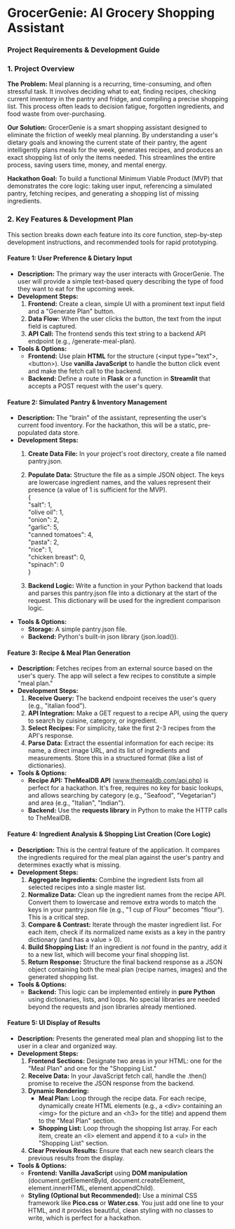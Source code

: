# GrocerGenie: AI Grocery Shopping Assistant

### Project Requirements & Development Guide

### 1\. Project Overview

**The Problem:** Meal planning is a recurring, time-consuming, and often stressful task. It involves deciding what to eat, finding recipes, checking current inventory in the pantry and fridge, and compiling a precise shopping list. This process often leads to decision fatigue, forgotten ingredients, and food waste from over-purchasing.

**Our Solution:** GrocerGenie is a smart shopping assistant designed to eliminate the friction of weekly meal planning. By understanding a user's dietary goals and knowing the current state of their pantry, the agent intelligently plans meals for the week, generates recipes, and produces an exact shopping list of only the items needed. This streamlines the entire process, saving users time, money, and mental energy.

**Hackathon Goal:** To build a functional Minimum Viable Product (MVP) that demonstrates the core logic: taking user input, referencing a simulated pantry, fetching recipes, and generating a shopping list of missing ingredients.

### 2\. Key Features & Development Plan

This section breaks down each feature into its core function, step-by-step development instructions, and recommended tools for rapid prototyping.

#### Feature 1: User Preference & Dietary Input

* **Description:** The primary way the user interacts with GrocerGenie. The user will provide a simple text-based query describing the type of food they want to eat for the upcoming week.  
* **Development Steps:**  
  1. **Frontend:** Create a clean, simple UI with a prominent text input field and a "Generate Plan" button.  
  2. **Data Flow:** When the user clicks the button, the text from the input field is captured.  
  3. **API Call:** The frontend sends this text string to a backend API endpoint (e.g., /generate-meal-plan).  
* **Tools & Options:**  
  * **Frontend:** Use plain **HTML** for the structure (\<input type="text"\>, \<button\>). Use **vanilla JavaScript** to handle the button click event and make the fetch call to the backend.  
  * **Backend:** Define a route in **Flask** or a function in **Streamlit** that accepts a POST request with the user's query.

#### Feature 2: Simulated Pantry & Inventory Management

* **Description:** The "brain" of the assistant, representing the user's current food inventory. For the hackathon, this will be a static, pre-populated data store.  
* **Development Steps:**  
  1. **Create Data File:** In your project's root directory, create a file named pantry.json.  
  2. **Populate Data:** Structure the file as a simple JSON object. The keys are lowercase ingredient names, and the values represent their presence (a value of 1 is sufficient for the MVP).  
     {  
       "salt": 1,  
       "olive oil": 1,  
       "onion": 2,  
       "garlic": 5,  
       "canned tomatoes": 4,  
       "pasta": 2,  
       "rice": 1,  
       "chicken breast": 0,  
       "spinach": 0  
     }

  3. **Backend Logic:** Write a function in your Python backend that loads and parses this pantry.json file into a dictionary at the start of the request. This dictionary will be used for the ingredient comparison logic.  
* **Tools & Options:**  
  * **Storage:** A simple pantry.json file.  
  * **Backend:** Python's built-in json library (json.load()).

#### Feature 3: Recipe & Meal Plan Generation

* **Description:** Fetches recipes from an external source based on the user's query. The app will select a few recipes to constitute a simple "meal plan."  
* **Development Steps:**  
  1. **Receive Query:** The backend endpoint receives the user's query (e.g., "italian food").  
  2. **API Integration:** Make a GET request to a recipe API, using the query to search by cuisine, category, or ingredient.  
  3. **Select Recipes:** For simplicity, take the first 2-3 recipes from the API's response.  
  4. **Parse Data:** Extract the essential information for each recipe: its name, a direct image URL, and its list of ingredients and measurements. Store this in a structured format (like a list of dictionaries).  
* **Tools & Options:**  
  * **Recipe API:** **TheMealDB API** (www.themealdb.com/api.php) is perfect for a hackathon. It's free, requires no key for basic lookups, and allows searching by category (e.g., "Seafood", "Vegetarian") and area (e.g., "Italian", "Indian").  
  * **Backend:** Use the **requests library** in Python to make the HTTP calls to TheMealDB.

#### Feature 4: Ingredient Analysis & Shopping List Creation (Core Logic)

* **Description:** This is the central feature of the application. It compares the ingredients required for the meal plan against the user's pantry and determines exactly what is missing.  
* **Development Steps:**  
  1. **Aggregate Ingredients:** Combine the ingredient lists from all selected recipes into a single master list.  
  2. **Normalize Data:** Clean up the ingredient names from the recipe API. Convert them to lowercase and remove extra words to match the keys in your pantry.json file (e.g., "1 cup of Flour" becomes "flour"). This is a critical step.  
  3. **Compare & Contrast:** Iterate through the master ingredient list. For each item, check if its normalized name exists as a key in the pantry dictionary (and has a value \> 0).  
  4. **Build Shopping List:** If an ingredient is *not* found in the pantry, add it to a new list, which will become your final shopping list.  
  5. **Return Response:** Structure the final backend response as a JSON object containing both the meal plan (recipe names, images) and the generated shopping list.  
* **Tools & Options:**  
  * **Backend:** This logic can be implemented entirely in **pure Python** using dictionaries, lists, and loops. No special libraries are needed beyond the requests and json libraries already mentioned.

#### Feature 5: UI Display of Results

* **Description:** Presents the generated meal plan and shopping list to the user in a clear and organized way.  
* **Development Steps:**  
  1. **Frontend Sections:** Designate two areas in your HTML: one for the "Meal Plan" and one for the "Shopping List."  
  2. **Receive Data:** In your JavaScript fetch call, handle the .then() promise to receive the JSON response from the backend.  
  3. **Dynamic Rendering:**  
     * **Meal Plan:** Loop through the recipe data. For each recipe, dynamically create HTML elements (e.g., a \<div\> containing an \<img\> for the picture and an \<h3\> for the title) and append them to the "Meal Plan" section.  
     * **Shopping List:** Loop through the shopping list array. For each item, create an \<li\> element and append it to a \<ul\> in the "Shopping List" section.  
  4. **Clear Previous Results:** Ensure that each new search clears the previous results from the display.  
* **Tools & Options:**  
  * **Frontend:** **Vanilla JavaScript** using **DOM manipulation** (document.getElementById, document.createElement, element.innerHTML, element.appendChild).  
  * **Styling (Optional but Recommended):** Use a minimal CSS framework like **Pico.css** or **Water.css**. You just add one line to your HTML, and it provides beautiful, clean styling with no classes to write, which is perfect for a hackathon.